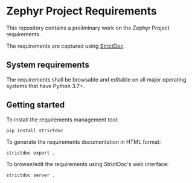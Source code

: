 # Zephyr Project Requirements

This repository contains a preliminary work on the Zephyr Project requirements.

The requirements are captured using
[StrictDoc](https://github.com/strictdoc-project/strictdoc).

## System requirements

The requirements shall be browsable and editable on all major operating systems
that have Python 3.7+.

## Getting started

To install the requirements management tool:

```shell
pip install strictdoc
```

To generate the requirements documentation in HTML format:

```shell
strictdoc export .
```

To browse/edit the requirements using StrictDoc's web interface:

```shell
strictdoc server .
```

